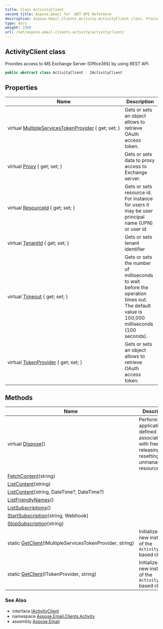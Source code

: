```yaml
---
title: Class ActivityClient
second_title: Aspose.Email for .NET API Reference
description: Aspose.Email.Clients.Activity.ActivityClient class. Provides access to MS Exchange Server Office365 by using REST API
type: docs
weight: 2360
url: /net/aspose.email.clients.activity/activityclient/
---
```

## ActivityClient class

Provides access to MS Exchange Server (Office365) by using REST API.

```csharp
public abstract class ActivityClient : IActivityClient
```

## Properties

| Name | Description |
| --- | --- |
| virtual [MultipleServicesTokenProvider](../../aspose.email.clients.activity/activityclient/multipleservicestokenprovider/) { get; set; } | Gets or sets an object allows to retrieve OAuth access token. |
| virtual [Proxy](../../aspose.email.clients.activity/activityclient/proxy/) { get; set; } | Gets or sets data to proxy access to Exchange server. |
| virtual [ResourceId](../../aspose.email.clients.activity/activityclient/resourceid/) { get; set; } | Gets or sets resource id. For instance for users it may be user principal name (UPN) or user id |
| virtual [TenantId](../../aspose.email.clients.activity/activityclient/tenantid/) { get; set; } | Gets or sets tenant identifier |
| virtual [Timeout](../../aspose.email.clients.activity/activityclient/timeout/) { get; set; } | Gets or sets the number of milliseconds to wait before the operation times out. The default value is 100,000 milliseconds (100 seconds). |
| virtual [TokenProvider](../../aspose.email.clients.activity/activityclient/tokenprovider/) { get; set; } | Gets or sets an object allows to retrieve OAuth access token. |

## Methods

| Name | Description |
| --- | --- |
| virtual [Dispose](../../aspose.email.clients.activity/activityclient/dispose/)() | Performs application-defined tasks associated with freeing, releasing, or resetting unmanaged resources. |
| [FetchContent](../../aspose.email.clients.activity/activityclient/fetchcontent/)(string) |  |
| [ListContent](../../aspose.email.clients.activity/activityclient/listcontent/#listcontent)(string) |  |
| [ListContent](../../aspose.email.clients.activity/activityclient/listcontent/#listcontent_1)(string, DateTime?, DateTime?) |  |
| [ListFriendlyNames](../../aspose.email.clients.activity/activityclient/listfriendlynames/)() |  |
| [ListSubscriptions](../../aspose.email.clients.activity/activityclient/listsubscriptions/)() |  |
| [StartSubscription](../../aspose.email.clients.activity/activityclient/startsubscription/)(string, Webhook) |  |
| [StopSubscription](../../aspose.email.clients.activity/activityclient/stopsubscription/)(string) |  |
| static [GetClient](../../aspose.email.clients.activity/activityclient/getclient/#getclient)(IMultipleServicesTokenProvider, string) | Initializes a new instance of the `ActivityClient` based class |
| static [GetClient](../../aspose.email.clients.activity/activityclient/getclient/#getclient_1)(ITokenProvider, string) | Initializes a new instance of the `ActivityClient` based class |

### See Also

* interface [IActivityClient](../iactivityclient/)
* namespace [Aspose.Email.Clients.Activity](../../aspose.email.clients.activity/)
* assembly [Aspose.Email](../../)


